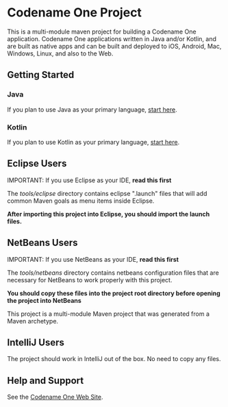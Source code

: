 # Codename One Project

This is a multi-module maven project for building a Codename One application. Codename One applications written in Java and/or Kotlin, and are built as native apps and can be built and deployed to iOS, Android, Mac, Windows, Linux, and also to the Web.

## Getting Started

### Java

If you plan to use Java as your primary language, [start here](https://shannah.github.io/cn1-maven-archetypes/cn1app-archetype-tutorial/getting-started.html).

### Kotlin

If you plan to use Kotlin as your primary language, [start here](https://shannah.github.io/cn1app-archetype-kotlin-template/getting-started.html).

## Eclipse Users

IMPORTANT: If you use Eclipse as your IDE, **read this first**

The _tools/eclipse_ directory contains eclipse ".launch" files that will add common Maven goals as menu items inside Eclipse.

**After importing this project into Eclipse, you should import the launch files.**

## NetBeans Users

IMPORTANT: If you use NetBeans as your IDE, **read this first**

The _tools/netbeans_ directory contains netbeans configuration files that are necessary for NetBeans to work properly with this project.

**You should copy these files into the project root directory before opening the project into NetBeans**

This project is a multi-module Maven project that was generated from a Maven archetype.

## IntelliJ Users

The project should work in IntelliJ out of the box. No need to copy any files.

## Help and Support

See the [Codename One Web Site](https://www.codenameone.com).
